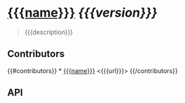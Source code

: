 # [{{{name}}}]({{{homepage}}}) *{{{version}}}*
> {{{description}}}

## Contributors
{{#contributors}}
    * [{{{name}}}]({{{email}}}) <{{{url}}}>
{{/contributors}}

## API

